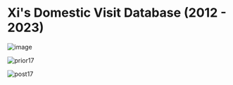 # Xi's Domestic Visit Database (2012 - 2023)

![image](https://github.com/yangjx-18/XiDomesticVisit/assets/101075224/2d3873ca-950a-4e29-a06b-863f5c296832)

![prior17](https://github.com/yangjx-18/XiDomesticVisit/assets/101075224/bf892ddc-ee74-4614-8ad2-00492a8caea4)

![post17](https://github.com/yangjx-18/XiDomesticVisit/assets/101075224/4b8786dc-8761-40a7-93c1-94b77c36adfa)
